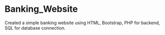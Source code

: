 # Banking_Website
Created a simple banking website using HTML, Bootstrap, PHP for backend, SQL for 
database connection.
